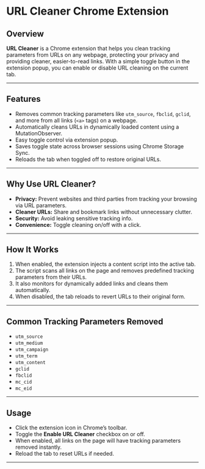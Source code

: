 # URL Cleaner Chrome Extension

## Overview

**URL Cleaner** is a Chrome extension that helps you clean tracking parameters from URLs on any webpage, protecting your privacy and providing cleaner, easier-to-read links. With a simple toggle button in the extension popup, you can enable or disable URL cleaning on the current tab.

---

## Features

- Removes common tracking parameters like `utm_source`, `fbclid`, `gclid`, and more from all links (`<a>` tags) on a webpage.
- Automatically cleans URLs in dynamically loaded content using a MutationObserver.
- Easy toggle control via extension popup.
- Saves toggle state across browser sessions using Chrome Storage Sync.
- Reloads the tab when toggled off to restore original URLs.

---

## Why Use URL Cleaner?

- **Privacy:** Prevent websites and third parties from tracking your browsing via URL parameters.
- **Cleaner URLs:** Share and bookmark links without unnecessary clutter.
- **Security:** Avoid leaking sensitive tracking info.
- **Convenience:** Toggle cleaning on/off with a click.

---

## How It Works

1. When enabled, the extension injects a content script into the active tab.
2. The script scans all links on the page and removes predefined tracking parameters from their URLs.
3. It also monitors for dynamically added links and cleans them automatically.
4. When disabled, the tab reloads to revert URLs to their original form.

---

## Common Tracking Parameters Removed

- `utm_source`
- `utm_medium`
- `utm_campaign`
- `utm_term`
- `utm_content`
- `gclid`
- `fbclid`
- `mc_cid`
- `mc_eid`

---


## Usage

- Click the extension icon in Chrome’s toolbar.
- Toggle the **Enable URL Cleaner** checkbox on or off.
- When enabled, all links on the page will have tracking parameters removed instantly.
- Reload the tab to reset URLs if needed.

---



